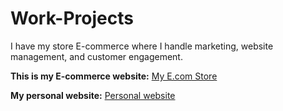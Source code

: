 # Work-Projects
I have my store E-commerce where I handle marketing, website management, and customer engagement.

**This is my E-commerce website:** [My E.com Store](https://3qvxps-i2.myshopify.com/)

**My personal website:** [Personal website](https://shouryapatiyal.builder-preview.com/)
